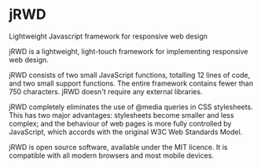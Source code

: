 # jRWD
Lightweight Javascript framework for responsive web design

jRWD is a lightweight, light-touch framework for implementing responsive web design.

jRWD consists of two small JavaScript functions, totalling 12 lines of code,
and two small support functions. The entire framework contains fewer than
750 characters. jRWD doesn't require any external libraries.

jRWD completely eliminates the use of @media queries in CSS stylesheets.
This has two major advantages: stylesheets become smaller and less complex;
and the behaviour of web pages is more fully controlled by JavaScript, which
accords with the original W3C Web Standards Model.

jRWD is open source software, available under the MIT licence. It is compatible with 
all modern browsers and most mobile devices.
